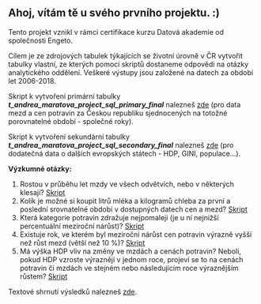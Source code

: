 ## Ahoj, vítám tě u svého prvního projektu. :) ##

Tento projekt vznikl v rámci certifikace kurzu Datová akademie od společnosti Engeto.

Cílem je ze zdrojových tabulek týkajících se životní úrovně v ČR vytvořit tabulky vlastní, ze kterých pomocí skriptů dostaneme odpovědi na otázky analytického oddělení. Veškeré výstupy jsou založené na datech za období let 2006-2018.

Skript k vytvoření primární tabulky *__t_andrea_maratova_project_sql_primary_final__* nalezneš [zde](https://github.com/AndreaMaratova/engeto_project_1/blob/main/01_vytvoreni_tabulky_primary) (pro data mezd a cen potravin za Českou republiku sjednocených na totožné porovnatelné období - společné roky).

Skript k vytvoření sekundární tabulky *__t_andrea_maratova_project_sql_secondary_final__* nalezneš [zde](https://github.com/AndreaMaratova/engeto_project_1/blob/main/02_vytvoreni_tabulky_secondary) (pro dodatečná data o dalších evropských státech - HDP, GINI, populace...).

**Výzkumné otázky:** 

1. Rostou v průběhu let mzdy ve všech odvětvích, nebo v některých klesají? [Skript](https://github.com/AndreaMaratova/engeto_project_1/blob/main/1_otazka_komplet)
2. Kolik je možné si koupit litrů mléka a kilogramů chleba za první a poslední srovnatelné období v dostupných datech cen a mezd? [Skript](https://github.com/AndreaMaratova/engeto_project_1/blob/main/2_otazka_komplet)
3. Která kategorie potravin zdražuje nejpomaleji (je u ní nejnižší percentuální meziroční nárůst)? [Skript](https://github.com/AndreaMaratova/engeto_project_1/blob/main/3_otazka_komplet)
4. Existuje rok, ve kterém byl meziroční nárůst cen potravin výrazně vyšší než růst mezd (větší než 10 %)? [Skript](https://github.com/AndreaMaratova/engeto_project_1/blob/main/4_otazka_komplet)
5. Má výška HDP vliv na změny ve mzdách a cenách potravin? Neboli, pokud HDP vzroste výrazněji v jednom roce, projeví se to na cenách potravin či mzdách ve stejném nebo následujícím roce výraznějším růstem? [Skript](https://github.com/AndreaMaratova/engeto_project_1/blob/main/5_otazka_komplet)


Textové shrnutí výsledků nalezneš [zde](https://github.com/AndreaMaratova/engeto_project_1/blob/main/vysledky_text).





